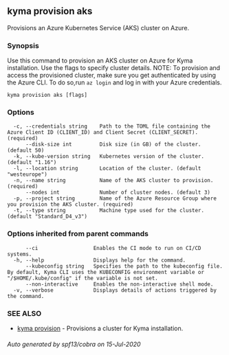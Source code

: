 ## kyma provision aks

Provisions an Azure Kubernetes Service (AKS) cluster on Azure.

### Synopsis

Use this command to provision an AKS cluster on Azure for Kyma installation. Use the flags to specify cluster details.
NOTE: To provision and access the provisioned cluster, make sure you get authenticated by using the Azure CLI. To do so,run `az login` and log in with your Azure credentials.

```
kyma provision aks [flags]
```

### Options

```
  -c, --credentials string    Path to the TOML file containing the Azure Client ID (CLIENT_ID) and Client Secret (CLIENT_SECRET). (required)
      --disk-size int         Disk size (in GB) of the cluster. (default 50)
  -k, --kube-version string   Kubernetes version of the cluster. (default "1.16")
  -l, --location string       Location of the cluster. (default "westeurope")
  -n, --name string           Name of the AKS cluster to provision. (required)
      --nodes int             Number of cluster nodes. (default 3)
  -p, --project string        Name of the Azure Resource Group where you provision the AKS cluster. (required)
  -t, --type string           Machine type used for the cluster. (default "Standard_D4_v3")
```

### Options inherited from parent commands

```
      --ci                  Enables the CI mode to run on CI/CD systems.
  -h, --help                Displays help for the command.
      --kubeconfig string   Specifies the path to the kubeconfig file. By default, Kyma CLI uses the KUBECONFIG environment variable or "/$HOME/.kube/config" if the variable is not set.
      --non-interactive     Enables the non-interactive shell mode.
  -v, --verbose             Displays details of actions triggered by the command.
```

### SEE ALSO

* [kyma provision](kyma_provision.md)	 - Provisions a cluster for Kyma installation.

###### Auto generated by spf13/cobra on 15-Jul-2020

